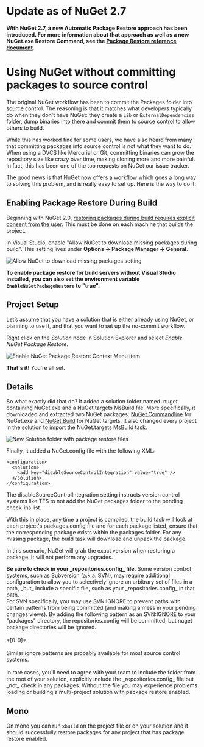 ﻿# Update as of NuGet 2.7

**With NuGet 2.7, a new Automatic Package Restore approach has been introduced. For more information about
that approach as well as a new NuGet.exe Restore Command, see the [Package Restore reference document](/docs/reference/package-restore).**

# Using NuGet without committing packages to source control

The original NuGet workflow has been to commit the Packages folder into source control. The 
reasoning is that it matches what developers typically do when they don't have NuGet: they create a 
`Lib` or `ExternalDependencies` folder, dump binaries into there and commit them to source control 
to allow others to build.

While this has worked fine for some users, we have also heard from many that committing packages 
into source control is not what they want to do. When using a DVCS like Mercurial or Git, committing 
binaries can grow the repository size like crazy over time, making cloning more and more painful. In 
fact, this has been one of the top requests on NuGet our issue tracker.

The good news is that NuGet now offers a workflow which goes a long way to solving this problem, and is
really easy to set up. Here is the way to do it:

## Enabling Package Restore During Build

Beginning with NuGet 2.0, [restoring packages during build requires explicit consent from the
user](http://blog.nuget.org/20120518/package-restore-and-consent.html). This must be done on
each machine that builds the project.

In Visual Studio, enable "Allow NuGet to download missing packages during build". This setting lives
under **Options -> Package Manager -> General**.

![Allow NuGet to download missing packages setting](images/allow-package-restore-configuration.png)

**To enable package restore for build servers without Visual Studio installed, you can also set the
environment variable `EnableNuGetPackageRestore` to "true".**

## Project Setup
Let’s assume that you have a solution that is either already using NuGet, or planning to use it, and that
you want to set up the no-commit workflow.

Right click on the _Solution_ node in Solution Explorer and select _Enable NuGet Package Restore_.

![Enable NuGet Package Restore Context Menu item](images/enable-package-restore.png)

**That's it!** You're all set.

## Details
So what exactly did that do? It added a solution folder named .nuget containing NuGet.exe and a NuGet.targets MsBuild file. More specifically, it downloaded and extracted two NuGet packages: [NuGet.Commandline](http://nuget.org/packages/nuget.commandline) for NuGet.exe and [NuGet.Build](http://nuget.org/packages/nuget.build) for NuGet.targets. It also changed every project in the solution to import the NuGet.targets MsBuild task. 

![New Solution folder with package restore files](images/package-restore-solution.png)

Finally, it added a NuGet.config file with the following XML:

	<configuration>
	  <solution>
	    <add key="disableSourceControlIntegration" value="true" />
	  </solution>
	</configuration>

The disableSourceControlIntegration setting instructs version control systems like TFS to not add the NuGet packages folder to the pending check-ins list.

With this in place, any time a project is compiled, the build task will look at each project's packages.config file and for each package listed, ensure that the corresponding package exists within the packages folder. For any missing package, the build task will download and unpack the package.

In this scenario, NuGet will grab the exact version when restoring a package. It will not perform any upgrades.

<p class="caution"><b>Be sure to check in your _repositories.config_ file.</b> Some version control systems, 
such as Subversion (a.k.a. SVN), may require additional configuration to allow you to selectively ignore an arbitrary set of files in a path, _but_ include a specific file, such as your _repositories.config_ in that path.
<br>
For SVN specifically, you may use SVN:IGNORE to prevent paths with certain patterns from being committed (and making a mess in your pending changes views).
By adding the following pattern as an SVN:IGNORE to your "packages" directory, the repositories.config will be committed, but nuget package directories will be ignored.
<br>
<br>
*[0-9]*
<br>
<br>
Similar ignore patterns are probably available for most source control systems.
<br>
<br>
In rare cases, you'll need to agree with your team to include the folder from the root of your solution, explicitly include the _repositories.config_ file but _not_ check in any packages. Without 
the file you may experience problems loading or building a multi-project solution with package restore enabled.
</p>

## Mono
On mono you can run `xbuild` on the project file or on your solution and it should successfully 
restore packages for any project that has package restore enabled.
